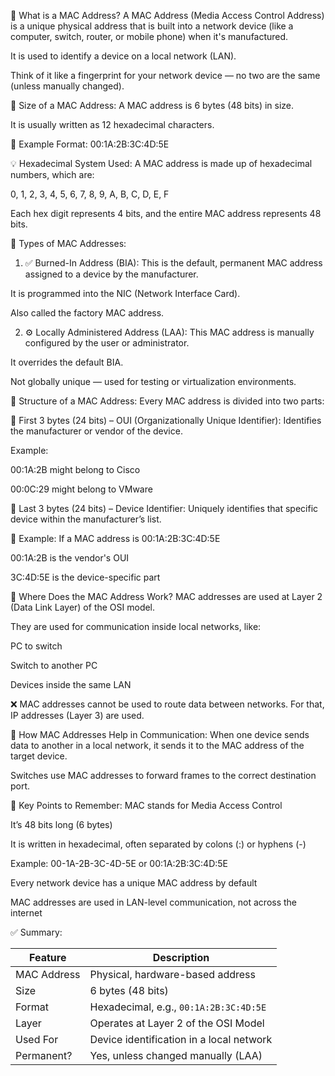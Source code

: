🔹 What is a MAC Address?
A MAC Address (Media Access Control Address) is a unique physical address that is built into a network device (like a computer, switch, router, or mobile phone) when it's manufactured.

It is used to identify a device on a local network (LAN).

Think of it like a fingerprint for your network device — no two are the same (unless manually changed).

📐 Size of a MAC Address:
A MAC address is 6 bytes (48 bits) in size.

It is usually written as 12 hexadecimal characters.

🧾 Example Format:
00:1A:2B:3C:4D:5E

💡 Hexadecimal System Used:
A MAC address is made up of hexadecimal numbers, which are:

0, 1, 2, 3, 4, 5, 6, 7, 8, 9, A, B, C, D, E, F

Each hex digit represents 4 bits, and the entire MAC address represents 48 bits.

🔧 Types of MAC Addresses:
1. ✅ Burned-In Address (BIA):
This is the default, permanent MAC address assigned to a device by the manufacturer.

It is programmed into the NIC (Network Interface Card).

Also called the factory MAC address.

2. ⚙️ Locally Administered Address (LAA):
This MAC address is manually configured by the user or administrator.

It overrides the default BIA.

Not globally unique — used for testing or virtualization environments.

🧬 Structure of a MAC Address:
Every MAC address is divided into two parts:

🔹 First 3 bytes (24 bits) – OUI (Organizationally Unique Identifier):
Identifies the manufacturer or vendor of the device.

Example:

00:1A:2B might belong to Cisco

00:0C:29 might belong to VMware

🔹 Last 3 bytes (24 bits) – Device Identifier:
Uniquely identifies that specific device within the manufacturer’s list.

🧾 Example:
If a MAC address is 00:1A:2B:3C:4D:5E

00:1A:2B is the vendor's OUI

3C:4D:5E is the device-specific part

🧠 Where Does the MAC Address Work?
MAC addresses are used at Layer 2 (Data Link Layer) of the OSI model.

They are used for communication inside local networks, like:

PC to switch

Switch to another PC

Devices inside the same LAN

❌ MAC addresses cannot be used to route data between networks. For that, IP addresses (Layer 3) are used.

📡 How MAC Addresses Help in Communication:
When one device sends data to another in a local network, it sends it to the MAC address of the target device.

Switches use MAC addresses to forward frames to the correct destination port.

📌 Key Points to Remember:
MAC stands for Media Access Control

It’s 48 bits long (6 bytes)

It is written in hexadecimal, often separated by colons (:) or hyphens (-)

Example: 00-1A-2B-3C-4D-5E or 00:1A:2B:3C:4D:5E

Every network device has a unique MAC address by default

MAC addresses are used in LAN-level communication, not across the internet


✅ Summary:

| Feature     | Description                              |
| ----------- | ---------------------------------------- |
| MAC Address | Physical, hardware-based address         |
| Size        | 6 bytes (48 bits)                        |
| Format      | Hexadecimal, e.g., `00:1A:2B:3C:4D:5E`   |
| Layer       | Operates at   Layer 2   of the OSI Model |
| Used For    | Device identification in a local network |
| Permanent?  | Yes, unless changed manually (LAA)       |
